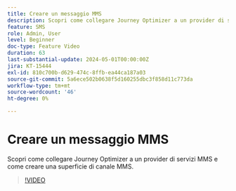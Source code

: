 ```yaml
---
title: Creare un messaggio MMS
description: Scopri come collegare Journey Optimizer a un provider di servizi MMS e come creare una superficie di canale MMS.
feature: SMS
role: Admin, User
level: Beginner
doc-type: Feature Video
duration: 63
last-substantial-update: 2024-05-01T00:00:00Z
jira: KT-15444
exl-id: 810c700b-d629-474c-8ffb-ea44ca187a03
source-git-commit: 5a6ece502b0638f5d160255dbc3f858d11c773da
workflow-type: tm+mt
source-wordcount: '46'
ht-degree: 0%

---
```



# Creare un messaggio MMS

Scopri come collegare Journey Optimizer a un provider di servizi MMS e come creare una superficie di canale MMS.

>[!VIDEO](https://video.tv.adobe.com/v/3428816/?learn=on)
